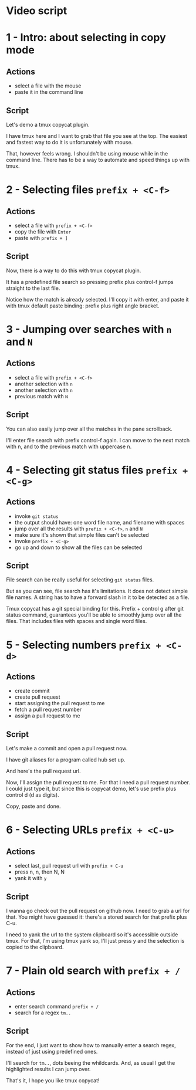 # Video script

1 - Intro: about selecting in copy mode
=======================================
Actions
-------
- select a file with the mouse
- paste it in the command line

Script
------
Let's demo a tmux copycat plugin.

I have tmux here and I want to grab that file you see at the top.
The easiest and fastest way to do it is unfortunately with mouse.

That, however feels wrong. I shouldn't be using mouse while in the command
line. There has to be a way to automate and speed things up with tmux.

2 - Selecting files `prefix + <C-f>`
====================================
Actions
-------
- select a file with `prefix + <C-f>`
- copy the file with `Enter`
- paste with `prefix + ]`

Script
------
Now, there is a way to do this with tmux copycat plugin.

It has a predefined file search so pressing prefix plus control-f jumps
straight to the last file.

Notice how the match is already selected.
I'll copy it with enter,
and paste it with tmux default paste binding: prefix plus right angle bracket.

3 - Jumping over searches with `n` and `N`
==========================================
Actions
-------
- select a file with `prefix + <C-f>`
- another selection with `n`
- another selection with `n`
- previous match with `N`

Script
------
You can also easily jump over all the matches in the pane scrollback.

I'll enter file search with prefix control-f again. I can move to the next
match with n, and to the previous match with uppercase n.

4 - Selecting git status files `prefix + <C-g>`
===============================================
Actions
-------
- invoke `git status`
- the output should have: one word file name, and filename with spaces
- jump over all the results with `prefix + <C-f>`, `n` and `N`
- make sure it's shown that simple files can't be selected
- invoke `prefix + <C-g>`
- go up and down to show all the files can be selected

Script
------
File search can be really useful for selecting `git status` files.

But as you can see, file search has it's limitations. It does not detect
simple file names. A string has to have a forward slash in it to be detected as
a file.

Tmux copycat has a git special binding for this.
Prefix + control g after git status command, guarantees you'll be able to
smoothly jump over all the files.
That includes files with spaces and single word files.

5 - Selecting numbers `prefix + <C-d>`
======================================
Actions
-------
- create commit
- create pull request
- start assigning the pull request to me
- fetch a pull request number
- assign a pull request to me

Script
------
Let's make a commit and open a pull request now.

I have git aliases for a program called hub set up.

And here's the pull request url.

Now, I'll assign the pull request to me. For that I need a pull request number.
I could just type it, but since this is copycat demo, let's use prefix plus
control d (d as digits).

Copy, paste and done.

6 - Selecting URLs `prefix + <C-u>`
===================================
Actions
-------
- select last, pull request url with `prefix + C-u`
- press n, n, then N, N
- yank it with `y`

Script
------
I wanna go check out the pull request on github now. I need to grab a url for
that.
You might have guessed it: there's a stored search for that prefix plus C-u.

I need to yank the url to the system clipboard so it's accessible outside tmux.
For that, I'm using tmux yank so, I'll just press y and the selection is copied
to the clipboard.

7 - Plain old search with `prefix + /`
=====================================
Actions
-------
- enter search command `prefix + /`
- search for a regex `tm..`

Script
------
For the end, I just want to show how to manually enter a search regex, instead
of just using predefined ones.

I'll search for `tm..`, dots beeing the whildcards.
And, as usual I get the highlighted results I can jump over.

That's it, I hope you like tmux copycat!
